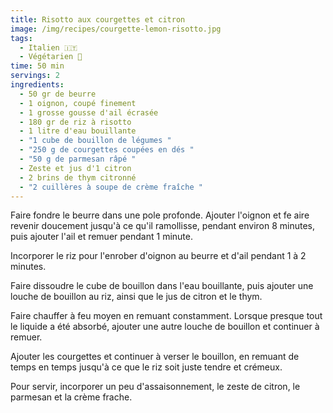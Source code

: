 ```yaml
---
title: Risotto aux courgettes et citron
image: /img/recipes/courgette-lemon-risotto.jpg
tags:
  - Italien 🇮🇹
  - Végétarien 🌿
time: 50 min
servings: 2
ingredients:
  - 50 gr de beurre
  - 1 oignon, coupé finement
  - 1 grosse gousse d'ail écrasée
  - 180 gr de riz à risotto
  - 1 litre d'eau bouillante
  - "1 cube de bouillon de légumes "
  - "250 g de courgettes coupées en dés "
  - "50 g de parmesan râpé "
  - Zeste et jus d'1 citron
  - 2 brins de thym citronné
  - "2 cuillères à soupe de crème fraîche "
---
```

Faire fondre le beurre dans une pole profonde. Ajouter l'oignon et fe aire revenir doucement jusqu'à ce qu'il ramollisse, pendant environ 8 minutes, puis ajouter l'ail et remuer pendant 1 minute. 

Incorporer le riz pour l'enrober d'oignon au beurre et d'ail pendant 1 à 2 minutes.

Faire dissoudre le cube de bouillon dans l'eau bouillante, puis ajouter une louche de bouillon au riz, ainsi que le jus de citron et le thym. 

Faire chauffer à feu moyen en remuant constamment. Lorsque presque tout le liquide a été absorbé, ajouter une autre louche de bouillon et continuer à remuer. 

Ajouter les courgettes et continuer à verser le bouillon, en remuant de temps en temps jusqu'à ce que le riz soit juste tendre et crémeux.

Pour servir, incorporer un peu d'assaisonnement, le zeste de citron, le parmesan et la crème frache.